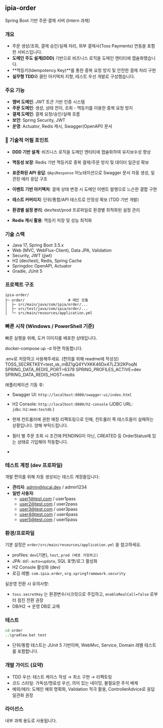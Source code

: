## ipia-order
Spring Boot 기반 주문·결제 서버 (Intern 과제)

### 개요
- 주문 생성/조회, 결제 승인/실패 처리, 외부 결제사(Toss Payments) 연동을 포함한 서비스입니다.
- **도메인 주도 설계(DDD)** 기반으로 비즈니스 로직을 도메인 엔티티에 캡슐화했습니다.
- **멱등키(Idempotency Key)**를 통한 중복 요청 방지 및 안전한 결제 처리 구현
- **실무형 TDD**와 클린 아키텍처 지향, 테스트 우선 개발로 구성했습니다.


### 주요 기능
- **멤버 도메인**: JWT 토큰 기반 인증 시스템
- **주문 도메인**: 생성, 상태 전이, 조회 - 멱등키를 이용한 중복 요청 방지
- **결제 도메인**: 결제 요청/승인/실패 흐름
- **보안**: Spring Security, JWT
- **운영**: Actuator, Redis 캐시, Swagger(OpenAPI) 문서



### 🚀 기술적 어필 포인트
- **DDD 기반 설계**: 비즈니스 로직을 도메인 엔티티에 캡슐화하여 유지보수성 향상
- **멱등성 보장**: Redis 기반 멱등키로 중복 결제/주문 방지 및 데이터 일관성 확보

- **표준화된 API 응답**: `@ApiResponse` 어노테이션으로 Swagger 문서 자동 생성, 일관된 에러 응답 구조
- **이벤트 기반 아키텍처**: 결제 상태 변경 시 도메인 이벤트 발행으로 느슨한 결합 구현
- **테스트 커버리지**: 단위/통합/API 테스트로 안정성 확보 (TDD 기반 개발)
- **환경별 설정 분리**: dev/test/prod 프로파일로 환경별 최적화된 설정 관리
- **Redis 캐시 활용**: 멱등키 저장 및 성능 최적화

### 기술 스택
- Java 17, Spring Boot 3.5.x
- Web (MVC, WebFlux-Client), Data JPA, Validation
- Security, JWT (jjwt)
- H2 (dev/test), Redis, Spring Cache
- Springdoc OpenAPI, Actuator
- Gradle, JUnit 5

### 프로젝트 구조
```
ipia-order/
├─ order/                    # 메인 모듈
│  ├─ src/main/java/com/ipia/order/...   
│  ├─ src/test/java/com/ipia/order/...   
│  └─ src/main/resources/application.yml  

```

### 빠른 시작 (Windows / PowerShell 기준)

빠른 실행을 위해, 도커 이미지를 배포한 상태입니다.

docker-compose up -d 하면 작동합니다.

.env로 저장하고 사용해주세요. (편의를 위해 readme에 작성성)
TOSS_SECRETKEY=test_sk_mBZ1gQ4YVXKK46Dx47LZ3l2KPoqN
SPRING_DATA_REDIS_PORT=6379
SPRING_PROFILES_ACTIVE=dev
SPRING_DATA_REDIS_HOST=redis



애플리케이션 기동 후:
- Swagger UI: `http://localhost:8080/swagger-ui/index.html`
- H2 Console: `http://localhost:8080/h2-console` (JDBC URL: `jdbc:h2:mem:testdb` )

- 현재 컨트롤러에 권한 매칭 리팩토링으로 인해, 컨트롤러 쪽 테스트들이 실패하는 상황입니다. 양해 부탁드립니다.
- 필터 별 주문 조회 시 조건에 PENDING이 아닌, CREATED 등 OrderStatus에 있는 상태로 기입해야 작동합니다.
- 

### 테스트 계정 (dev 프로파일)
개발 편의를 위해 자동 생성되는 테스트 계정들입니다:
- **관리자**: admin@local.dev / admin1234
- **일반 사용자**: 
  - user1@test.com / user1pass
  - user2@test.com / user2pass
  - user3@test.com / user3pass
  - user4@test.com / user4pass
  - user5@test.com / user5pass

### 환경/프로파일
기본 설정은 `order/src/main/resources/application.yml` 을 참고하세요.
- profiles: `dev`(기본), `test`, `prod (배포 가정하고)`
- JPA: `ddl-auto=update`, SQL 포맷/로그 활성화
- H2 Console 활성화 (dev)
- 로깅 레벨: `com.ipia.order`, `org.springframework.security`


실운영 전환 시 유의사항:
- `toss.secretKey` 는 환경변수/시크릿으로 주입하고, `enableRealCall=false` 로부터 점진 전환 권장
- DB/H2 → 운영 DB로 교체

### 테스트
```bash
cd order
..\gradlew.bat test
```
- 단위/통합 테스트는 JUnit 5 기반이며, WebMvc, Service, Domain 레벨 테스트를 포함합니다.


### 개발 가이드 (요약)
- TDD 우선: 테스트 케이스 작성 → 최소 구현 → 리팩토링
- 코드 스타일: 가독성/명료성 우선, 의미 있는 네이밍, 불필요한 주석 배제
- 예외/에러: 도메인 예외 명확화, Validation 적극 활용, ControllerAdvice로 응답 일관화 권장


### 라이선스
내부 과제 용도로 사용됩니다.
